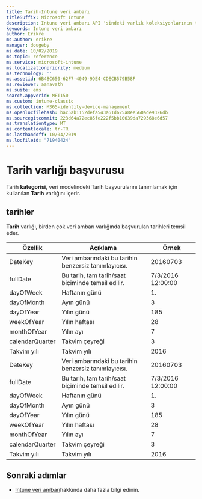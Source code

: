 ```yaml
---
title: Tarih-Intune veri ambarı
titleSuffix: Microsoft Intune
description: Intune veri ambarı API 'sindeki varlık koleksiyonlarının tarih kategorisi için başvuru konusu.
keywords: Intune veri ambarı
author: Erikre
ms.author: erikre
manager: dougeby
ms.date: 10/02/2019
ms.topic: reference
ms.service: microsoft-intune
ms.localizationpriority: medium
ms.technology: ''
ms.assetid: 6B4BC650-62F7-4049-9DE4-CDECB579B58F
ms.reviewer: aanavath
ms.suite: ems
search.appverid: MET150
ms.custom: intune-classic
ms.collection: M365-identity-device-management
ms.openlocfilehash: bac5ab1152defa543a61d625a8ee560ade9326db
ms.sourcegitcommit: 223d64a72ec85fe222f5bb10639da729368e6d57
ms.translationtype: MT
ms.contentlocale: tr-TR
ms.lasthandoff: 10/04/2019
ms.locfileid: "71940424"
---
```

# <a name="reference-for-dates-entity"></a>Tarih varlığı başvurusu

Tarih **kategorisi,** veri modelindeki Tarih başvurularını tanımlamak için kullanılan **Tarih** varlığını içerir.

## <a name="dates"></a>tarihler

**Tarih** varlığı, birden çok veri ambarı varlığında başvurulan tarihleri temsil eder.


|    Özellik     |                      Açıklama                       |       Örnek        |
|-----------------|--------------------------------------------------------|----------------------|
|     DateKey     | Veri ambarındaki bu tarihin benzersiz tanımlayıcısı. |       20160703       |
|    fullDate     |    Bu tarih, tam tarih/saat biçiminde temsil edilir.     | 7/3/2016 12:00:00 |
|    dayOfWeek    |                      Haftanın günü                       |          1\.           |
|   dayOfMonth    |                      Ayın günü                      |          3           |
|    dayOfYear    |                      Yılın günü                       |         185          |
|   weekOfYear    |                      Yılın haftası                      |          28          |
|   monthOfYear   |                   Yılın ayı                    |          7           |
| calendarQuarter |                    Takvim çeyreği                    |          3           |
|  Takvim yılı   |                     Takvim yılı                      |         2016         |
|     DateKey     | Veri ambarındaki bu tarihin benzersiz tanımlayıcısı. |       20160703       |
|    fullDate     |    Bu tarih, tam tarih/saat biçiminde temsil edilir.     | 7/3/2016 12:00:00 |
|    dayOfWeek    |                      Haftanın günü                       |          1\.           |
|   dayOfMonth    |                      Ayın günü                      |          3           |
|    dayOfYear    |                      Yılın günü                       |         185          |
|   weekOfYear    |                      Yılın haftası                      |          28          |
|   monthOfYear   |                   Yılın ayı                    |          7           |
| calendarQuarter |                    Takvim çeyreği                    |          3           |
|  Takvim yılı   |                     Takvim yılı                      |         2016         |

## <a name="next-steps"></a>Sonraki adımlar

- [Intune veri ambarı](../reports-nav-create-intune-reports.md)hakkında daha fazla bilgi edinin.
